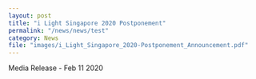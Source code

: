 ```yaml
---
layout: post
title: "i Light Singapore 2020 Postponement"
permalink: "/news/news/test"
category: News
file: "images/i_Light_Singapore_2020-Postponement_Announcement.pdf"
---
```

Media Release - Feb 11 2020
